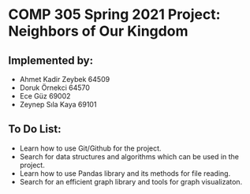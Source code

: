 # COMP 305 Spring 2021 Project: Neighbors of Our Kingdom


## Implemented by:
* Ahmet Kadir Zeybek 64509
* Doruk Örnekci      64570
* Ece Güz            69002
* Zeynep Sıla Kaya   69101

## To Do List:
* Learn how to use Git/Github for the project.
* Search for data structures and algorithms which can be used in the project.
* Learn how to use Pandas library and its methods for file reading.
* Search for an efficient graph library and tools for graph visualizaton.
